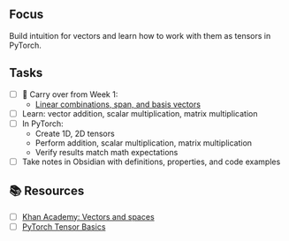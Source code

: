 ## Focus

Build intuition for vectors and learn how to work with them as tensors in PyTorch.

## Tasks  

- [ ] 🎥 Carry over from Week 1:
	- [Linear combinations, span, and basis vectors](https://youtu.be/k7RM-ot2NWY)
- [ ] Learn: vector addition, scalar multiplication, matrix multiplication
- [ ] In PyTorch:
	- Create 1D, 2D tensors
	- Perform addition, scalar multiplication, matrix multiplication
	- Verify results match math expectations
- [ ] Take notes in Obsidian with definitions, properties, and code examples

## 📚 Resources

- [ ] [Khan Academy: Vectors and spaces](https://www.khanacademy.org/math/linear-algebra/vectors-and-spaces)
- [ ] [PyTorch Tensor Basics](https://pytorch.org/tutorials/beginner/basics/tensorqs_tutorial.html)